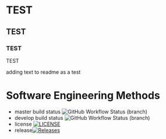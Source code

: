 # TEST
## TEST
### TEST
TEST

adding text to readme as a test

# Software Engineering Methods
* master build status ![GitHub Workflow Status (branch)](https://img.shields.io/github/actions/workflow/status/k4netw/sem/main.yml?branch=master)
* develop build status ![GitHub Workflow Status (branch)](https://img.shields.io/github/actions/workflow/status/k4netw/sem/main.yml?branch=develop)
* license [![LICENSE](https://img.shields.io/github/license/k4netw/sem.svg?style=flat-square)](https://github.com/k4netw/sem/blob/master/LICENSE)
* release[![Releases](https://img.shields.io/github/release/k4netw/sem/all.svg?style=flat-square)](https://github.com/k4netw/sem/releases)